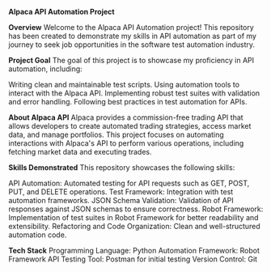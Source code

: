 **Alpaca API Automation Project**

**Overview**
Welcome to the Alpaca API Automation project! This repository has been created to demonstrate my skills in API automation as part of my journey to seek job opportunities in the software test automation industry.

**Project Goal**
The goal of this project is to showcase my proficiency in API automation, including:

Writing clean and maintainable test scripts.
Using automation tools to interact with the Alpaca API.
Implementing robust test suites with validation and error handling.
Following best practices in test automation for APIs.

**About Alpaca API**
Alpaca provides a commission-free trading API that allows developers to create automated trading strategies, access market data, and manage portfolios. This project focuses on automating interactions with Alpaca's API to perform various operations, including fetching market data and executing trades.

**Skills Demonstrated**
This repository showcases the following skills:

API Automation: Automated testing for API requests such as GET, POST, PUT, and DELETE operations.
Test Framework: Integration with test automation frameworks.
JSON Schema Validation: Validation of API responses against JSON schemas to ensure correctness.
Robot Framework: Implementation of test suites in Robot Framework for better readability and extensibility.
Refactoring and Code Organization: Clean and well-structured automation code.

**Tech Stack**
Programming Language: Python
Automation Framework: Robot Framework
API Testing Tool: Postman for initial testing
Version Control: Git
